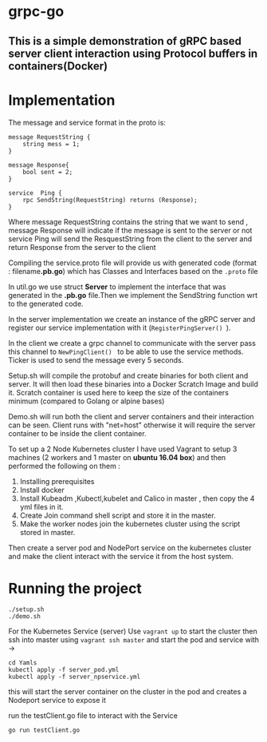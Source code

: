 # grpc-go
<h2>This is a simple demonstration of gRPC based server client interaction using Protocol buffers in containers(Docker)</h2>
<h1>Implementation</h1>

The message and service format in the proto is:
```
message RequestString {
    string mess = 1;
}

message Response{
    bool sent = 2;
}

service  Ping {
    rpc SendString(RequestString) returns (Response);
}
```
Where message RequestString contains the string that we want to send , message Response will indicate if the message is sent to the server or not 
service Ping will send the ResquestString from the client to the server and return Response from the server to the client

Compiling the service.proto file will provide us with generated code (format : filename<b>.pb.go</b>) which has Classes and Interfaces based on the ```.proto``` file

In util.go we use struct <b>Server</b> to implement the interface that was generated in the <b>.pb.go</b> file.Then we implement the SendString function wrt to the generated code.

In the server implementation we create an instance of the gRPC server and register our service implementation with it (```RegisterPingServer() ```).

In the client we create a grpc channel to communicate with the server pass this channel to ```NewPingClient() ``` to be able to use the service methods. Ticker is used to send the message every 5 seconds. 

Setup.sh will compile the protobuf and create binaries for both client and server. It will then load these binaries into a Docker Scratch Image and build it. Scratch container is used here to keep the size of the containers minimum (compared to Golang or alpine bases)


Demo.sh will run both the client and server containers and their interaction can be seen. Client runs with "net=host" otherwise it will require the server container to be inside the client container.

To set up a 2 Node Kubernetes cluster I have used Vagrant to setup 3 machines (2 workers and 1 master on <b>ubuntu 16.04 box</b>) and then performed the following on them :
1. Installing prerequisites
2. Install docker
3. Install Kubeadm ,Kubectl,kubelet and Calico in master , then copy the 4 yml files in it.
4. Create Join command shell script and store it in the master.
5. Make the worker nodes join the kubernetes cluster using the script stored in master.

Then create a server pod and NodePort service on the kubernetes cluster and make the client interact with the service it from the host system.

<h1>Running the project</h1>

```
./setup.sh
./demo.sh
```
For the Kubernetes Service (server)
Use ```vagrant up``` to start the cluster
then ssh into master using ```vagrant ssh master``` and start the pod and service with ->
```
cd Yamls
kubectl apply -f server_pod.yml
kubectl apply -f server_npservice.yml
```
this will start the server container on the cluster in the pod and creates a Nodeport service to expose it

run the testClient.go file to interact with the Service
```
go run testClient.go
```

